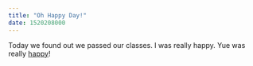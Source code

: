 ```yaml
---
title: "Oh Happy Day!"
date: 1520208000
---
```

Today we found out we passed our classes. I was really happy. Yue was really [happy](https://media.giphy.com/media/hZj44bR9FVI3K/giphy.gif)!
